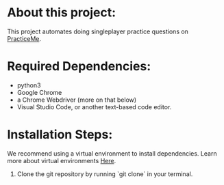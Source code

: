 <h1>About this project: </h1>
<p>This project automates doing singleplayer practice questions on <a href='https://practiceme.vercel.app/'>PracticeMe</a>.</p>
<h1>Required Dependencies: </h1>
<ul>
  <li>python3</li>
  <li>Google Chrome</li>
  <li>a Chrome Webdriver (more on that below)</li>
  <li>Visual Studio Code, or another text-based code editor.</li>
</ul>
<h1>Installation Steps: </h1>
<p>We recommend using a virtual environment to install dependencies. Learn more about virtual environments <a href="https://docs.python.org/3/library/venv.html">Here</a>.</p>
<ol>
  <li>Clone the git repository by running `git clone` in your terminal.</li>
</ol>
